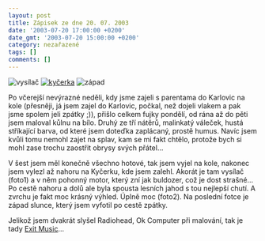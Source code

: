 ```yaml
---
layout: post
title: Zápisek ze dne 20. 07. 2003
date: '2003-07-20 17:00:00 +0200'
date_gmt: '2003-07-20 15:00:00 +0200'
category: nezařazené
tags: []
comments: []
---
```

<div ><img alt="vysílač" src="%base_url%/assets/old-images/vysilac.jpg">  <a href="%base_url%/assets/old-images/kycerka.jpg"><img alt="kyčerka" src="%base_url%/assets/old-images/kycerka-mala.jpg"></a>  <img alt="západ" src="%base_url%/assets/old-images/zapadslunce.jpg"></div>
<p>Po včerejší nevýrazné neděli, kdy jsme zajeli s parentama do Karlovic na kole (přesněji, já jsem   zajel do Karlovic, počkal, než dojeli vlakem a pak jsme spolem jeli zpátky ;)), přišlo celkem   fujky pondělí, od rána až do pěti jsem maloval kůlnu na bílo. Druhý ze tří nátěrů, malinkatý váleček,   hustá stříkající barva, od které jsem doteďka zaplácaný, prostě humus. Navíc jsem kvůli tomu nemohl zajet   na splav, kam se mi fakt chtělo, protože bych si mohl zase trochu zaostřit obrysy svých přátel...</p>
<p>V šest jsem měl konečně všechno hotové, tak jsem vyjel na kole, nakonec jsem vylezl až nahoru na Kyčerku,   kde jsem zalehl. Akorát je tam vysílač (foto1) a v něm pohonný motor, který zní jak buldozer, což je dost strašné...   Po cestě nahoru a dolů ale byla spousta lesních jahod s tou nejlepší chutí. A zvrchu je fakt moc   krásný výhled. Úplně moc (foto2). Na poslední fotce je západ slunce, který jsem vyfotil po cestě   zpátky.</p>
<p>Jelikož jsem dvakrát slyšel Radiohead, Ok Computer při malování, tak je tady <a href="art.php?a=exit.htm">Exit Music</a>...</p>
